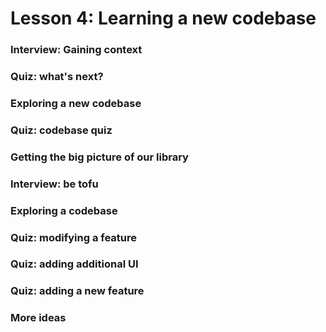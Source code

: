 # Lesson 4: Learning a new codebase

### Interview: Gaining context
### Quiz: what's next?
### Exploring a new codebase
### Quiz: codebase quiz
### Getting the big picture of our library
### Interview: be tofu
### Exploring a codebase
### Quiz: modifying a feature
### Quiz: adding additional UI
### Quiz: adding a new feature
### More ideas
